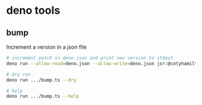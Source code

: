 # deno tools

## bump

Increment a version in a json file

```sh
# increment patch in deno.json and print new version to stdout
deno run --allow-read=deno.json --allow-write=deno.json jsr:@cotyhamilton/deno-tools/bump --type patch --file deno.json --out newVersion

# dry run
deno run .../bump.ts --dry

# help
deno run .../bump.ts --help
```
